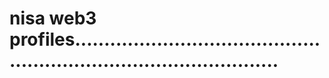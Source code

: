 # nisa web3 profiles........................................................................................

